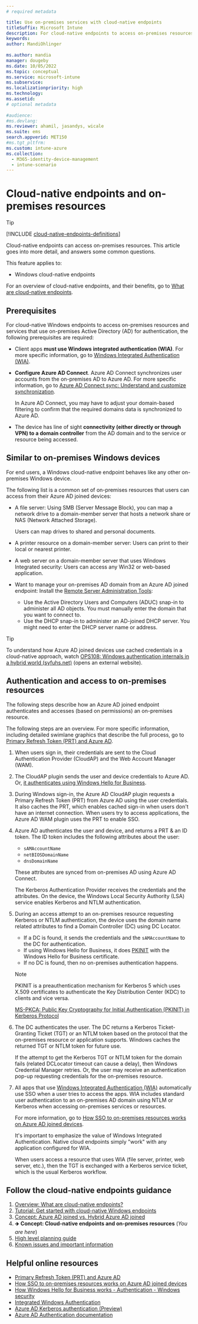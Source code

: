 ```yaml
---
# required metadata

title: Use on-premises services with cloud-native endpoints
titleSuffix: Microsoft Intune
description: For cloud-native endpoints to access on-premises resources, such as file servers, printers, and web servers, use Windows integrated authentication (WIA) and Azure AD Connect.
keywords:
author: MandiOhlinger
  
ms.author: mandia
manager: dougeby
ms.date: 10/05/2022
ms.topic: conceptual
ms.service: microsoft-intune
ms.subservice: 
ms.localizationpriority: high
ms.technology:
ms.assetid: 
# optional metadata
 
#audience:
#ms.devlang:
ms.reviewer: ahamil, jasandys, wicale
ms.suite: ems
search.appverid: MET150
#ms.tgt_pltfrm:
ms.custom: intune-azure
ms.collection:
  - M365-identity-device-management
  - intune-scenario
---
```


# Cloud-native endpoints and on-premises resources

> [!TIP]
> [!INCLUDE [cloud-native-endpoints-definitions](../../includes/cloud-native-endpoints-definitions.md)]

Cloud-native endpoints can access on-premises resources. This article goes into more detail, and answers some common questions.

This feature applies to:

- Windows cloud-native endpoints

For an overview of cloud-native endpoints, and their benefits, go to [What are cloud-native endpoints](cloud-native-endpoints-overview.md).

## Prerequisites

For cloud-native Windows endpoints to access on-premises resources and services that use on-premises Active Directory (AD) for authentication, the following prerequisites are required:

- Client apps **must use Windows integrated authentication (WIA)**. For more specific information, go to [Windows Integrated Authentication (WIA)](/aspnet/web-api/overview/security/integrated-windows-authentication).

- **Configure Azure AD Connect**. Azure AD Connect synchronizes user accounts from the on-premises AD to Azure AD. For more specific information, go to [Azure AD Connect sync: Understand and customize synchronization](/azure/active-directory/hybrid/how-to-connect-sync-whatis).

  In Azure AD Connect, you may have to adjust your domain-based filtering to confirm that the required domains data is synchronized to Azure AD.

- The device has line of sight **connectivity (either directly or through VPN) to a domain controller** from the AD domain and to the service or resource being accessed.

## Similar to on-premises Windows devices

For end users, a Windows cloud-native endpoint behaves like any other on-premises Windows device.

The following list is a common set of on-premises resources that users can access from their Azure AD joined devices:

- A file server: Using SMB (Server Message Block), you can map a network drive to a domain-member server that hosts a network share or NAS (Network Attached Storage).

  Users can map drives to shared and personal documents.

- A printer resource on a domain-member server: Users can print to their local or nearest printer.
- A web server on a domain-member server that uses Windows Integrated security: Users can access any Win32 or web-based application.
- Want to manage your on-premises AD domain from an Azure AD joined endpoint: Install the [Remote Server Administration Tools](https://www.microsoft.com/download/details.aspx?id=45520):

  - Use the Active Directory Users and Computers (ADUC) snap-in to administer all AD objects. You must manually enter the domain that you want to connect to.
  - Use the DHCP snap-in to administer an AD-joined DHCP server. You might need to enter the DHCP server name or address.

> [!TIP]
> To understand how Azure AD joined devices use cached credentials in a cloud-native approach, watch [OPS108: Windows authentication internals in a hybrid world (syfuhs.net)](https://syfuhs.net/ops108-windows-authentication-internals-in-a-hybrid-world) (opens an external website).

## Authentication and access to on-premises resources

The following steps describe how an Azure AD joined endpoint authenticates and accesses (based on permissions) an on-premises resource.

The following steps are an overview. For more specific information, including detailed swimlane graphics that describe the full process, go to [Primary Refresh Token (PRT) and Azure AD](/azure/active-directory/devices/concept-primary-refresh-token).

1. When users sign in, their credentials are sent to the Cloud Authentication Provider (CloudAP) and the Web Account Manager (WAM).

2. The CloudAP plugin sends the user and device credentials to Azure AD. Or, [it authenticates using Windows Hello for Business](/windows/security/identity-protection/hello-for-business/hello-how-it-works-authentication).

3. During Windows sign-in, the Azure AD CloudAP plugin requests a Primary Refresh Token (PRT) from Azure AD using the user credentials. It also caches the PRT, which enables cached sign-in when users don't have an internet connection. When users try to access applications, the Azure AD WAM plugin uses the PRT to enable SSO.

4. Azure AD authenticates the user and device, and returns a PRT & an ID token. The ID token includes the following attributes about the user:

    - `sAMAccountName`
    - `netBIOSDomainName`
    - `dnsDomainName`

    These attributes are synced from on-premises AD using Azure AD Connect.

    The Kerberos Authentication Provider receives the credentials and the attributes. On the device, the Windows Local Security Authority (LSA) service enables Kerberos and NTLM authentication.

5. During an access attempt to an on-premises resource requesting Kerberos or NTLM authentication, the device uses the domain name related attributes to find a Domain Controller (DC) using DC Locator.

    - If a DC is found, it sends the credentials and the `sAMAccountName` to the DC for authentication.
    - If using Windows Hello for Business, it does [PKINIT](/openspecs/windows_protocols/ms-pkca/d0cf1763-3541-4008-a75f-a577fa5e8c5b) with the Windows Hello for Business certificate.
    - If no DC is found, then no on-premises authentication happens.

    > [!NOTE]
    > PKINIT is a preauthentication mechanism for Kerberos 5 which uses X.509 certificates to authenticate the Key Distribution Center (KDC) to clients and vice versa.
    >
    > [MS-PKCA: Public Key Cryptography for Initial Authentication (PKINIT) in Kerberos Protocol](/openspecs/windows_protocols/ms-pkca/d0cf1763-3541-4008-a75f-a577fa5e8c5b)

6. The DC authenticates the user. The DC returns a Kerberos Ticket-Granting Ticket (TGT) or an NTLM token based on the protocol that the on-premises resource or application supports. Windows caches the returned TGT or NTLM token for future use.

    If the attempt to get the Kerberos TGT or NTLM token for the domain fails (related DCLocator timeout can cause a delay), then Windows Credential Manager retries. Or, the user may receive an authentication pop-up requesting credentials for the on-premises resource.

7. All apps that use [Windows Integrated Authentication (WIA)](/aspnet/web-api/overview/security/integrated-windows-authentication) automatically use SSO when a user tries to access the apps. WIA includes standard user authentication to an on-premises AD domain using NTLM or Kerberos when accessing on-premises services or resources.

    For more information, go to [How SSO to on-premises resources works on Azure AD joined devices](/azure/active-directory/devices/azuread-join-sso).

    It's important to emphasize the value of Windows Integrated Authentication. Native cloud endpoints simply "work" with any application configured for WIA.

    When users access a resource that uses WIA (file server, printer, web server, etc.), then the TGT is exchanged with a Kerberos service ticket, which is the usual Kerberos workflow.

## Follow the cloud-native endpoints guidance

1. [Overview: What are cloud-native endpoints?](cloud-native-endpoints-overview.md)
2. [Tutorial: Get started with cloud-native Windows endpoints](cloud-native-windows-endpoints.md)
3. [Concept: Azure AD joined vs. Hybrid Azure AD joined](azure-ad-joined-hybrid-azure-ad-joined.md)
4. 🡺 **Concept: Cloud-native endpoints and on-premises resources** (*You are here*)
5. [High level planning guide](cloud-native-endpoints-planning-guide.md)
6. [Known issues and important information](cloud-native-endpoints-known-issues.md)

## Helpful online resources

- [Primary Refresh Token (PRT) and Azure AD](/azure/active-directory/devices/concept-primary-refresh-token)
- [How SSO to on-premises resources works on Azure AD joined devices](/azure/active-directory/devices/azuread-join-sso)
- [How Windows Hello for Business works - Authentication - Windows security](/windows/security/identity-protection/hello-for-business/hello-how-it-works-authentication)
- [Integrated Windows Authentication](/aspnet/web-api/overview/security/integrated-windows-authentication)
- [Azure AD Kerberos authentication (Preview)](/azure/active-directory/authentication/how-to-authentication-kerberos)
- [Azure AD Authentication documentation](/azure/active-directory/authentication/)
